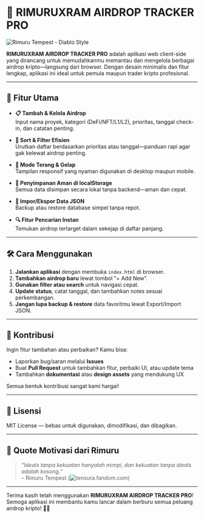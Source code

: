 
# 📡 RIMURUXRAM AIRDROP TRACKER PRO

![Rimuru Tempest - Diablo Style](https://i.pinimg.com/736x/15/74/2f/15742f11b19849a8a389fabc94457981.jpg)

**RIMURUXRAM AIRDROP TRACKER PRO** adalah aplikasi web client-side yang dirancang untuk memudahkanmu memantau dan mengelola berbagai airdrop kripto—langsung dari browser. Dengan desain minimalis dan fitur lengkap, aplikasi ini ideal untuk pemula maupun trader kripto profesional.

---

## 🚀 Fitur Utama

* **📋 Tambah & Kelola Airdrop**  
  Input nama proyek, kategori (DeFi/NFT/L1/L2), prioritas, tanggal check-in, dan catatan penting.

* **🔄 Sort & Filter Efisien**  
  Urutkan daftar berdasarkan prioritas atau tanggal—panduan rapi agar gak kelewat airdrop penting.

* **🎨 Mode Terang & Gelap**  
  Tampilan responsif yang nyaman digunakan di desktop maupun mobile.

* **💾 Penyimpanan Aman di localStorage**  
  Semua data disimpan secara lokal tanpa backend—aman dan cepat.

* **📁 Impor/Ekspor Data JSON**  
  Backup atau restore database simpel tanpa repot.

* **🔍 Fitur Pencarian Instan**  
  Temukan airdrop tertarget dalam sekejap di daftar panjang.

---

## 🛠️ Cara Menggunakan

1. **Jalankan aplikasi** dengan membuka `index.html` di browser.
2. **Tambahkan airdrop baru** lewat tombol “+ Add New”.
3. **Gunakan filter atau search** untuk navigasi cepat.
4. **Update status**, catat tanggal, dan tambahkan notes sesuai perkembangan.
5. **Jangan lupa backup & restore** data favoritmu lewat Export/Import JSON.

---

## 🤝 Kontribusi

Ingin fitur tambahan atau perbaikan? Kamu bisa:

* Laporkan bug/saran melalui **Issues**
* Buat **Pull Request** untuk tambahkan fitur, perbaiki UI, atau update tema
* Tambahkan **dokumentasi** atau **design assets** yang mendukung UX

Semua bentuk kontribusi sangat kami hargai!

---

## 📄 Lisensi

MIT License — bebas untuk digunakan, dimodifikasi, dan dibagikan.

---

## 💬 Quote Motivasi dari Rimuru

> *“Ideals tanpa kekuatan hanyalah mimpi, dan kekuatan tanpa ideals adalah kosong.”*  
> – Rimuru Tempest (![tensura.fandom.com](https://tensura.fandom.com/wiki/Rimuru_Tempest))

---

Terima kasih telah menggunakan **RIMURUXRAM AIRDROP TRACKER PRO**!  
Semoga aplikasi ini membantu kamu lancar dalam berburu semua peluang airdrop kripto! 🚀✨
